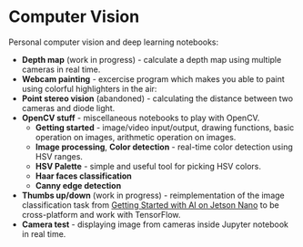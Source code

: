 # Computer Vision
Personal computer vision and deep learning notebooks:

- **Depth map** (work in progress) - calculate a depth map using multiple cameras in real time.
- **Webcam painting** - excercise program which makes you able to paint using colorful highlighters in the air:
- **Point stereo vision** (abandoned) - calculating the distance between two cameras and diode light.
- **OpenCV stuff** - miscellaneous notebooks to play with OpenCV.
    - **Getting started** - image/video input/output, drawing functions, basic operation on images, arithmetic operation on images.
    - **Image processing**, **Color detection** - real-time color detection using HSV ranges.
    - **HSV Palette** - simple and useful tool for picking HSV colors.
    - **Haar faces classification**
    - **Canny edge detection**
- **Thumbs up/down** (work in progress) - reimplementation of the image classification task from [Getting Started with AI on Jetson Nano](https://courses.nvidia.com/courses/course-v1:DLI+C-RX-02+V1/about) to be cross-platform and work with TensorFlow.
- **Camera test** - displaying image from cameras inside Jupyter notebook in real time.
